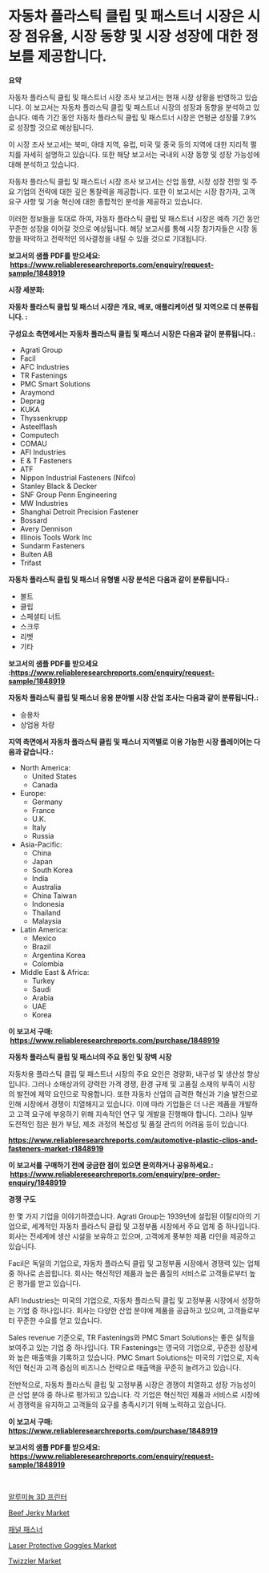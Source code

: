 <p><h1>자동차 플라스틱 클립 및 패스트너 시장은 시장 점유율, 시장 동향 및 시장 성장에 대한 정보를 제공합니다.</h1></p><p><strong>요약</strong></p>
<p><p>자동차 플라스틱 클립 및 패스트너 시장 조사 보고서는 현재 시장 상황을 반영하고 있습니다. 이 보고서는 자동차 플라스틱 클립 및 패스트너 시장의 성장과 동향을 분석하고 있습니다. 예측 기간 동안 자동차 플라스틱 클립 및 패스트너 시장은 연평균 성장률 7.9%로 성장할 것으로 예상됩니다.</p><p>이 시장 조사 보고서는 북미, 아태 지역, 유럽, 미국 및 중국 등의 지역에 대한 지리적 펼치를 자세히 설명하고 있습니다. 또한 해당 보고서는 국내외 시장 동향 및 성장 가능성에 대해 분석하고 있습니다.</p><p>자동차 플라스틱 클립 및 패스트너 시장 조사 보고서는 산업 동향, 시장 성장 전망 및 주요 기업의 전략에 대한 깊은 통찰력을 제공합니다. 또한 이 보고서는 시장 참가자, 고객 요구 사항 및 기술 혁신에 대한 종합적인 분석을 제공하고 있습니다.</p><p>이러한 정보들을 토대로 하여, 자동차 플라스틱 클립 및 패스트너 시장은 예측 기간 동안 꾸준한 성장을 이어갈 것으로 예상됩니다. 해당 보고서를 통해 시장 참가자들은 시장 동향을 파악하고 전략적인 의사결정을 내릴 수 있을 것으로 기대됩니다.</p></p>
<p><strong>보고서의 샘플 PDF를 받으세요: &nbsp;<a href="https://www.reliableresearchreports.com/enquiry/request-sample/1848919">https://www.reliableresearchreports.com/enquiry/request-sample/1848919</a></strong></p>
<p><strong>시장 세분화:</strong></p>
<p><strong> 자동차 플라스틱 클립 및 패스너 시장은 개요, 배포, 애플리케이션 및 지역으로 더 분류됩니다. :</strong></p>
<p><strong>구성요소 측면에서는 자동차 플라스틱 클립 및 패스너 시장은 다음과 같이 분류됩니다.:</strong></p>
<p><ul><li>Agrati Group</li><li>Facil</li><li>AFC Industries</li><li>TR Fastenings</li><li>PMC Smart Solutions</li><li>Araymond</li><li>Deprag</li><li>KUKA</li><li>Thyssenkrupp</li><li>Asteelflash</li><li>Computech</li><li>COMAU</li><li>AFI Industries</li><li>E & T Fasteners</li><li>ATF</li><li>Nippon Industrial Fasteners (Nifco)</li><li>Stanley Black & Decker</li><li>SNF Group Penn Engineering</li><li>MW Industries</li><li>Shanghai Detroit Precision Fastener</li><li>Bossard</li><li>Avery Dennison</li><li>Illinois Tools Work Inc</li><li>Sundarm Fasteners</li><li>Bulten AB</li><li>Trifast</li></ul></p>
<p><strong> 자동차 플라스틱 클립 및 패스너 유형별 시장 분석은 다음과 같이 분류됩니다.:</strong></p>
<p><ul><li>볼트</li><li>클립</li><li>스페셜티 너트</li><li>스크루</li><li>리벳</li><li>기타</li></ul></p>
<p><strong>보고서의 샘플 PDF를 받으세요 :<a href="https://www.reliableresearchreports.com/enquiry/request-sample/1848919">https://www.reliableresearchreports.com/enquiry/request-sample/1848919</a></strong></p>
<p><strong> 자동차 플라스틱 클립 및 패스너 응용 분야별 시장 산업 조사는 다음과 같이 분류됩니다.:</strong></p>
<p><ul><li>승용차</li><li>상업용 차량</li></ul></p>
<p><strong>지역 측면에서 자동차 플라스틱 클립 및 패스너 지역별로 이용 가능한 시장 플레이어는 다음과 같습니다.:</strong></p>
<p><ul>
    <li>
        North America:
        <ul>
            <li>United States</li>
            <li>Canada</li>
        </ul>
    </li>
    <li>
        Europe:
        <ul>
            <li>Germany</li>
            <li>France</li>
            <li>U.K.</li>
            <li>Italy</li>
            <li>Russia</li>
        </ul>
    </li>
    <li>
        Asia-Pacific:
        <ul>
            <li>China</li>
            <li>Japan</li>
            <li>South Korea</li>
            <li>India</li>
            <li>Australia</li>
            <li>China Taiwan</li>
            <li>Indonesia</li>
            <li>Thailand</li>
            <li>Malaysia</li>
        </ul>
    </li>
    <li>
        Latin America:
        <ul>
            <li>Mexico</li>
            <li>Brazil</li>
            <li>Argentina Korea</li>
            <li>Colombia</li>
        </ul>
    </li>
    <li>
        Middle East & Africa:
        <ul>
            <li>Turkey</li>
            <li>Saudi</li>
            <li>Arabia</li>
            <li>UAE</li>
            <li>Korea</li>
        </ul>
    </li>
    </ul></p>
<p><strong>이 보고서 구매: &nbsp;<a href="https://www.reliableresearchreports.com/purchase/1848919">https://www.reliableresearchreports.com/purchase/1848919</a></strong></p>
<p><strong>자동차 플라스틱 클립 및 패스너의 주요 동인 및 장벽 시장</strong></p>
<p><p>자동차용 플라스틱 클립 및 패스트너 시장의 주요 요인은 경량화, 내구성 및 생산성 향상입니다. 그러나 소매상과의 강력한 가격 경쟁, 환경 규제 및 고품질 소재의 부족이 시장의 발전에 제약 요인으로 작용합니다. 또한 자동차 산업의 급격한 혁신과 기술 발전으로 인해 시장에서 경쟁이 치열해지고 있습니다. 이에 따라 기업들은 더 나은 제품을 개발하고 고객 요구에 부응하기 위해 지속적인 연구 및 개발을 진행해야 합니다. 그러나 일부 도전적인 점은 원가 부담, 제조 과정의 복잡성 및 품질 관리의 어려움 등이 있습니다.</p></p>
<p><strong><a href="https://www.reliableresearchreports.com/automotive-plastic-clips-and-fasteners-market-r1848919">https://www.reliableresearchreports.com/automotive-plastic-clips-and-fasteners-market-r1848919</a></strong></p>
<p><strong>이 보고서를 구매하기 전에 궁금한 점이 있으면 문의하거나 공유하세요.: &nbsp;<a href="https://www.reliableresearchreports.com/enquiry/pre-order-enquiry/1848919">https://www.reliableresearchreports.com/enquiry/pre-order-enquiry/1848919</a></strong></p>
<p><strong>경쟁 구도</strong></p>
<p><p>한 몇 가지 기업을 이야기하겠습니다. Agrati Group는 1939년에 설립된 이탈리아의 기업으로, 세계적인 자동차 플라스틱 클립 및 고정부품 시장에서 주요 업체 중 하나입니다. 회사는 전세계에 생산 시설을 보유하고 있으며, 고객에게 풍부한 제품 라인을 제공하고 있습니다.</p><p>Facil은 독일의 기업으로, 자동차 플라스틱 클립 및 고정부품 시장에서 경쟁력 있는 업체 중 하나로 손꼽힙니다. 회사는 혁신적인 제품과 높은 품질의 서비스로 고객들로부터 높은 평가를 받고 있습니다.</p><p>AFI Industries는 미국의 기업으로, 자동차 플라스틱 클립 및 고정부품 시장에서 성장하는 기업 중 하나입니다. 회사는 다양한 산업 분야에 제품을 공급하고 있으며, 고객들로부터 꾸준한 수요를 얻고 있습니다.</p><p>Sales revenue 기준으로, TR Fastenings와 PMC Smart Solutions는 좋은 실적을 보여주고 있는 기업 중 하나입니다. TR Fastenings는 영국의 기업으로, 꾸준한 성장세와 높은 매출액을 기록하고 있습니다. PMC Smart Solutions는 미국의 기업으로, 지속적인 혁신과 고객 중심의 비즈니스 전략으로 매출액을 꾸준히 늘려가고 있습니다. </p><p>전반적으로, 자동차 플라스틱 클립 및 고정부품 시장은 경쟁이 치열하고 성장 가능성이 큰 산업 분야 중 하나로 평가되고 있습니다. 각 기업은 혁신적인 제품과 서비스로 시장에서 경쟁력을 유지하고 고객들의 요구를 충족시키기 위해 노력하고 있습니다.</p></p>
<p><strong>이 보고서 구매: &nbsp; <a href="https://www.reliableresearchreports.com/purchase/1848919">https://www.reliableresearchreports.com/purchase/1848919</a></strong></p>
<p><strong>보고서의 샘플 PDF를 받으세요: &nbsp;<a href="https://www.reliableresearchreports.com/enquiry/request-sample/1848919">https://www.reliableresearchreports.com/enquiry/request-sample/1848919</a></strong><strong></strong></p>
<p>&nbsp;</p>
<p><p><a href="https://github.com/KellyLyncyh543964/Market-Research-Report-List-1/blob/main/751740366977.md">알루미늄 3D 프린터</a></p><p><a href="https://www.linkedin.com/pulse/beef-jerky-market-size-trends-complete-industry-overview-2024-k4a0c?trackingId=Rd9nQq5Xnf6YFFCuVzwKqQ%3D%3D">Beef Jerky Market</a></p><p><a href="https://github.com/rcabello548/Market-Research-Report-List-1/blob/main/518824066978.md">패널 패스너</a></p><p><a href="https://issuu.com/reportprime-2/docs/laser-protective-goggles-market-size-2030.pptx">Laser Protective Goggles Market</a></p><p><a href="https://www.linkedin.com/pulse/decoding-twizzler-market-metrics-share-trends-growth-patterns-6unsc?trackingId=LLBjbYWfibuT4qinOpv07g%3D%3D">Twizzler Market</a></p></p>